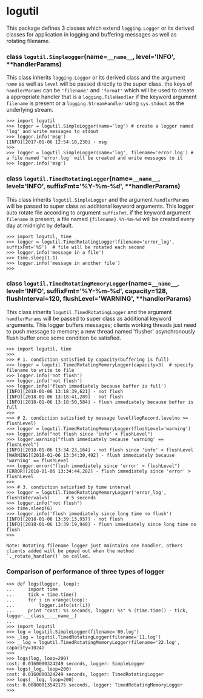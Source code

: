# logutil
This package defines 3 classes which extend ``logging.Logger`` or its derived classes for application in logging and buffering messages as well as rotating filename.


### class ``logutil.Simpleogger``(name=`__name__`, level='INFO', **handlerParams)
This class inherits ``logging.Logger`` or its derived class and the argument `name` as well as `level` will be passed directly to the super class. the keys of `handlerParams` can be `'filename'` and `'format'` which will be used to create a appropriate handler that is a `logging.FileHandler` if the keyword argument `filename` is present or a `logging.StreamHandler` using `sys.stdout` as the underlying stream.
```
>>> import logutil
>>> logger = logutil.SimpleLogger(name='log') # create a logger named 'log' and write messages to stdout
>>> logger.info('msg')
[INFO][2017-01-06 12:54:18,230] - msg
>>>
>>> logger = logutil.SimpleLogger(name='log', filename='error.log') # a file named 'error.log' will be created and write messages to it
>>> logger.info('msg')
```

### class ``logutil.TimedRotatingLogger``(name=`__name__`, level='INFO',  suffixFmt='%Y-%m-%d', **handlerParams)
This class inherits ``logutil.SimpleLogger`` and the argument `handlerParams` will be passed to super class as additional keyword arguments. This logger auto rotate file according to argument `suffixFmt`. if the keyword argument `filename` is present, a file named `{filename}.%Y-%m-%d` will be created every day
at midnight by default.
```
>>> import logutil, time
>>> logger = logutil.TimedRotatingLogger(filename='error_log', suffixFmt='%S')  # file will be rotated each second
>>> logger.info('message in a file')
>>> time.sleep(1.1)
>>> logger.info('message in another file')
>>>
```

### class ``logutil.TimedRotatingMemoryLogger``(name=`__name__`, level='INFO', suffixFmt='%Y-%m-%d', capacity=128, flushInterval=120, flushLevel='WARNING', **handlerParams)
This class inherits ``logutil.TimedRotatingLogger`` and the argument `handlerParams` will be passed to super class as additional keyword arguments. This logger buffers messages; clients working threads just need to push message to memory; a new thread named 'flusher' asynchronously flush buffer once some condition be satisfied.
```
>>> import logutil, time
>>>
>>> # 1. condiction satisfied by capacity(buffering is full)
>>> logger = logutil.TimedRotatingMemoryLogger(capacity=3)  # specify filename to write to file
>>> logger.info('not flush')
>>> logger.info('not flush')
>>> logger.info('flush immediately because buffer is full')
[INFO][2018-01-06 13:18:39,621] - not flush
[INFO][2018-01-06 13:18:41,289] - not flush
[INFO][2018-01-06 13:18:50,584] - flush immediately because buffer is full
>>>
>>> # 2. condiction satisfied by message level(logRecord.levelno >= flushLevel)
>>> logger = logutil.TimedRotatingMemoryLogger(flushLevel='warning')
>>> logger.info("not flush since 'info' < flushLevel")
>>> logger.warning("flush immediately because 'warning' == flushLevel")
[INFO][2018-01-06 13:34:23,164] - not flush since 'info' < flushLevel
[WARNING][2018-01-06 13:34:30,492] - flush immediately because 'warning' == flushLevel
>>> logger.error("flush immediately since 'error' > flushLevel")
[ERROR][2018-01-06 13:34:44,282] - flush immediately since 'error' > flushLevel
>>>
>>> # 3. condiction satisfied by time interval
>>> logger = logutil.TimedRotatingMemoryLogger('error_log', flushInterval=5)      # 5 seconds
>>> logger.info("not flush")
>>> time.sleep(6)
>>> logger.info('flush immediately since long time no flush')
[INFO][2018-01-06 13:39:13,937] - not flush
[INFO][2018-01-06 13:39:19,940] - flush immediately since long time no flush
>>>

Note: Rotating filename logger just maintains one handler, others clients added will be poped out when the method 
`._rotate_handler()` be called. 
```
### Comparison of performance of three types of logger
```
>>> def logs(logger, loop):
...     import time
...     tick = time.time()
...     for i in xrange(loop):
...         logger.info(str(i))
...     print "cost: %s seconds, logger: %s" % (time.time() - tick, logger.__class__.__name__)
...
>>> import logutil
>>> log = logutil.SimpleLogger(filename='00.log')
>>> _log = logutil.TimedRotatingLogger(filename='11.log')
>>> __log = logutil.TimedRotatingMemoryLogger(filename='22.log', capacity=1024)
>>>
>>> logs(log, loop=200)
cost: 0.0160000324249 seconds, logger: SimpleLogger
>>> logs(_log, loop=200)
cost: 0.0160000324249 seconds, logger: TimedRotatingLogger
>>> logs(__log, loop=200)
cost: 0.00800013542175 seconds, logger: TimedRotatingMemoryLogger
>>>
```
